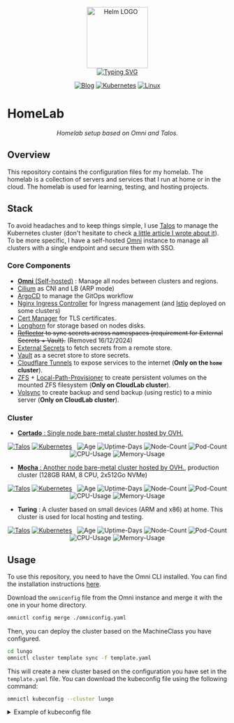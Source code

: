 
<p align="center">
    <img src="https://avatars.githubusercontent.com/u/82603435?v=4" width="140px" alt="Helm LOGO"/>
    <br>
    <a href="https://a-cup-of.coffee"><img src="https://readme-typing-svg.herokuapp.com?font=Fira+Code&pause=1000&center=true&vCenter=true&width=435&lines=Homelab+made+simple;Talos+go+brrrrr;GitOps+FTW;No+inspiration+for+what+I'm+going+to+write+here" alt="Typing SVG" /></a>
</p>

<div align="center">

  [![Blog](https://img.shields.io/badge/Blog-blue?style=for-the-badge&logo=buymeacoffee&logoColor=white)](https://a-cup-of.coffee/)
  [![Kubernetes](https://img.shields.io/badge/Kubernetes-v1.31.3-blue?style=for-the-badge&logo=kubernetes&logoColor=white)](https://kubernetes.io/)
  [![Linux](https://img.shields.io/badge/Talos-v1.8.3-blue?style=for-the-badge&logo=linux&logoColor=white)](https://talos.dev/)

</div>

# HomeLab

<div align="center">

*Homelab setup based on Omni and Talos.*

</div>

## Overview

This repository contains the configuration files for my homelab. The homelab is a collection of servers and services that I run at home or in the cloud. The homelab is used for learning, testing, and hosting projects.

## Stack 

To avoid headaches and to keep things simple, I use [Talos](https://www.talos.dev/) to manage the Kubernetes cluster (don't hesitate to check [a little article I wrote about it](https://a-cup-of.coffee/blog/talos/)). To be more specific, I have a self-hosted [Omni](https://www.siderolabs.com/platform/saas-for-kubernetes/) instance to manage all clusters with a single endpoint and secure them with SSO.

### Core Components

- [**Omni** (Self-hosted)](https://www.siderolabs.com/platform/saas-for-kubernetes/) : Manage all nodes between clusters and regions.
- [Cilium](https://cilium.io/) as CNI and LB (ARP mode)
- [ArgoCD](https://argoproj.github.io/argo-cd/) to manage the GitOps workflow
- [Nginx Ingress Controller](https://kubernetes.github.io/ingress-nginx/) for Ingress management (and [Istio](https://istio.io/) deployed on some clusters)
- [Cert Manager](https://cert-manager.io/) for TLS certificates.
- [Longhorn](https://longhorn.io/) for storage based on nodes disks.
- ~~[Reflector](https://github.com/emberstack/kubernetes-reflector/blob/main/README.md) to sync secrets across namespaces (requirement for External Secrets + Vault).~~ (Removed 16/12/2024)
- [External Secrets](https://external-secrets.io/latest/) to fetch secrets from a remote store.
- [Vault](https://www.vaultproject.io/) as a secret store to store secrets.
- [Cloudflare Tunnels](https://developers.cloudflare.com/cloudflare-one/connections/connect-networks/) to expose services to the internet (**Only on the `home` cluster**).
- [ZFS](https://openzfs.github.io/openzfs-docs/) + [Local-Path-Provisioner](https://github.com/rancher/local-path-provisioner) to create persistent volumes on the mounted ZFS filesystem (**Only on CloudLab cluster**).
- [Volsync](https://github.com/backube/volsync) to create backup and send backup (using restic) to a minio server (**Only on CloudLab cluster**).

### Cluster

- [**Cortado** : Single node bare-metal cluster hosted by OVH.](https://github.com/qjoly/GitOps/tree/main/cortado)
<div align="center">

[![Talos](https://img.shields.io/endpoint?url=https%3A%2F%2Fkromgo.cortado.thoughtless.eu%2Ftalos_version&style=flat-square&logo=talos&logoColor=white&color=red&label=%20)](https://talos.dev)
[![Kubernetes](https://img.shields.io/endpoint?url=https%3A%2F%2Fkromgo.cortado.thoughtless.eu%2Fkubernetes_version&style=flat-square&logo=kubernetes&logoColor=white&color=blue&label=%20)](https://kubernetes.io)&nbsp;&nbsp;
![Age](https://img.shields.io/endpoint?url=https%3A%2F%2Fkromgo.cortado.thoughtless.eu%2Fcluster_age_days&style=flat-square&label=Age)
![Uptime-Days](https://img.shields.io/endpoint?url=https%3A%2F%2Fkromgo.cortado.thoughtless.eu%2Fcluster_uptime_days&style=flat-square&label=Uptime)
![Node-Count](https://img.shields.io/endpoint?url=https%3A%2F%2Fkromgo.cortado.thoughtless.eu%2Fcluster_node_count&style=flat-square&label=Nodes)
![Pod-Count](https://img.shields.io/endpoint?url=https%3A%2F%2Fkromgo.cortado.thoughtless.eu%2Fcluster_pod_count&style=flat-square&label=Pods)
![CPU-Usage](https://img.shields.io/endpoint?url=https%3A%2F%2Fkromgo.cortado.thoughtless.eu%2Fcluster_cpu_usage&style=flat-square&label=CPU)
![Memory-Usage](https://img.shields.io/endpoint?url=https%3A%2F%2Fkromgo.cortado.thoughtless.eu%2Fcluster_memory_usage&style=flat-square&label=Memory)

</div>

- [**Mocha** : Another node bare-metal cluster hosted by OVH.](https://github.com/qjoly/GitOps/tree/main/mocha), production cluster (128GB RAM, 8 CPU, 2x512Go NVMe)
<div align="center">

[![Talos](https://img.shields.io/endpoint?url=https%3A%2F%2Fkromgo.mocha.thoughtless.eu%2Ftalos_version&style=flat-square&logo=talos&logoColor=white&color=red&label=%20)](https://talos.dev)
[![Kubernetes](https://img.shields.io/endpoint?url=https%3A%2F%2Fkromgo.mocha.thoughtless.eu%2Fkubernetes_version&style=flat-square&logo=kubernetes&logoColor=white&color=blue&label=%20)](https://kubernetes.io)&nbsp;&nbsp;
![Age](https://img.shields.io/endpoint?url=https%3A%2F%2Fkromgo.mocha.thoughtless.eu%2Fcluster_age_days&style=flat-square&label=Age)
![Uptime-Days](https://img.shields.io/endpoint?url=https%3A%2F%2Fkromgo.mocha.thoughtless.eu%2Fcluster_uptime_days&style=flat-square&label=Uptime)
![Node-Count](https://img.shields.io/endpoint?url=https%3A%2F%2Fkromgo.mocha.thoughtless.eu%2Fcluster_node_count&style=flat-square&label=Nodes)
![Pod-Count](https://img.shields.io/endpoint?url=https%3A%2F%2Fkromgo.mocha.thoughtless.eu%2Fcluster_pod_count&style=flat-square&label=Pods)
![CPU-Usage](https://img.shields.io/endpoint?url=https%3A%2F%2Fkromgo.mocha.thoughtless.eu%2Fcluster_cpu_usage&style=flat-square&label=CPU)
![Memory-Usage](https://img.shields.io/endpoint?url=https%3A%2F%2Fkromgo.mocha.thoughtless.eu%2Fcluster_memory_usage&style=flat-square&label=Memory)

</div>

- **Turing** : A cluster based on small devices (ARM and x86) at home. This cluster is used for local hosting and testing. 
<div align="center">

[![Talos](https://img.shields.io/endpoint?url=https%3A%2F%2Fkromgo.turing.thoughtless.eu%2Ftalos_version&style=flat-square&logo=talos&logoColor=white&color=red&label=%20)](https://talos.dev)
[![Kubernetes](https://img.shields.io/endpoint?url=https%3A%2F%2Fkromgo.turing.thoughtless.eu%2Fkubernetes_version&style=flat-square&logo=kubernetes&logoColor=white&color=blue&label=%20)](https://kubernetes.io)&nbsp;&nbsp;
![Age](https://img.shields.io/endpoint?url=https%3A%2F%2Fkromgo.turing.thoughtless.eu%2Fcluster_age_days&style=flat-square&label=Age)
![Uptime-Days](https://img.shields.io/endpoint?url=https%3A%2F%2Fkromgo.turing.thoughtless.eu%2Fcluster_uptime_days&style=flat-square&label=Uptime)
![Node-Count](https://img.shields.io/endpoint?url=https%3A%2F%2Fkromgo.turing.thoughtless.eu%2Fcluster_node_count&style=flat-square&label=Nodes)
![Pod-Count](https://img.shields.io/endpoint?url=https%3A%2F%2Fkromgo.turing.thoughtless.eu%2Fcluster_pod_count&style=flat-square&label=Pods)
![CPU-Usage](https://img.shields.io/endpoint?url=https%3A%2F%2Fkromgo.turing.thoughtless.eu%2Fcluster_cpu_usage&style=flat-square&label=CPU)
![Memory-Usage](https://img.shields.io/endpoint?url=https%3A%2F%2Fkromgo.turing.thoughtless.eu%2Fcluster_memory_usage&style=flat-square&label=Memory)

</div>


## Usage

To use this repository, you need to have the Omni CLI installed. You can find the installation instructions [here](https://omni.siderolabs.com/how-to-guides/install-and-configure-omnictl).

Download the `omniconfig` file from the Omni instance and merge it with the one in your home directory.

```bash
omnictl config merge ./omniconfig.yaml
```

Then, you can deploy the cluster based on the MachineClass you have configured.

```bash
cd lungo
omnictl cluster template sync -f template.yaml
```

This will create a new cluster based on the configuration you have set in the `template.yaml` file. You can download the kubeconfig file using the following command:

```bash
omnictl kubeconfig --cluster lungo
```

<details>
<summary>Example of kubeconfig file</summary>

```yaml
apiVersion: v1
kind: Config
clusters:
  - cluster:
      server: https://omni.home.une-tasse-de.cafe:8100/
    name: omni-lungo
contexts:
  - context:
      cluster: omni-lungo
      namespace: default
      user: omni-lungo-quentinj@une-pause-cafe.fr
    name: omni-lungo
current-context: omni-lungo
users:
- name: omni-lungo-quentinj@une-pause-cafe.fr
  user:
    exec:
      apiVersion: client.authentication.k8s.io/v1beta1
      args:
        - oidc-login
        - get-token
        - --oidc-issuer-url=https://omni.home.une-tasse-de.cafe/oidc
        - --oidc-client-id=native
        - --oidc-extra-scope=cluster:lungo
      command: kubectl
      env: null
      provideClusterInfo: false
```
</details>